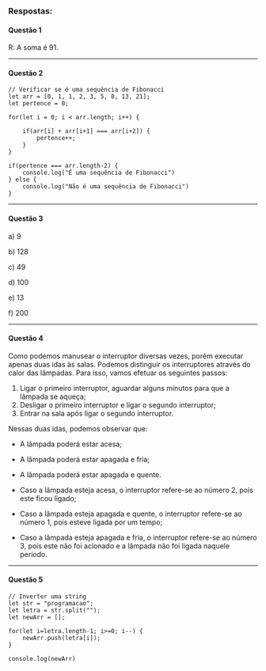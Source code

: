 ### Respostas:

#### Questão 1
R: A soma é 91.
<hr>

#### Questão 2
````
// Verificar se é uma sequência de Fibonacci
let arr = [0, 1, 1, 2, 3, 5, 8, 13, 21];
let pertence = 0;

for(let i = 0; i < arr.length; i++) {

    if(arr[i] + arr[i+1] === arr[i+2]) {
        pertence++;
    }
}

if(pertence === arr.length-2) {
    console.log("É uma sequência de Fibonacci")
} else {
    console.log("Não é uma sequência de Fibonacci")
}
````
<hr>

#### Questão 3
a) 9

b) 128

c) 49

d) 100

e) 13

f) 200
<hr>

#### Questão 4
Como podemos manusear o interruptor diversas vezes, porém executar apenas duas idas às salas. Podemos distinguir os interruptores através do calor das lâmpadas. Para isso, vamos efetuar os seguintes passos:

1. Ligar o primeiro interruptor, aguardar alguns minutos para que a lâmpada se aqueça;
2. Desligar o primeiro interruptor e ligar o segundo interruptor;
3. Entrar na sala após ligar o segundo interruptor.

Nessas duas idas, podemos observar que:
- A lâmpada poderá estar acesa;
- A lâmpada poderá estar apagada e fria;
- A lâmpada poderá estar apagada e quente.

- Caso a lâmpada esteja acesa, o interruptor refere-se ao número 2, pois este ficou ligado;
- Caso a lâmpada esteja apagada e quente, o interruptor refere-se ao número 1, pois esteve ligada por um tempo;
- Caso a lâmpada esteja apagada e fria, o interruptor refere-se ao número 3, pois este não foi acionado e a lâmpada não foi ligada naquele período.
<hr>

#### Questão 5
````
// Inverter uma string
let str = "programacao";
let letra = str.split("");
let newArr = [];

for(let i=letra.length-1; i>=0; i--) {
    newArr.push(letra[i]);
}

console.log(newArr)
````
